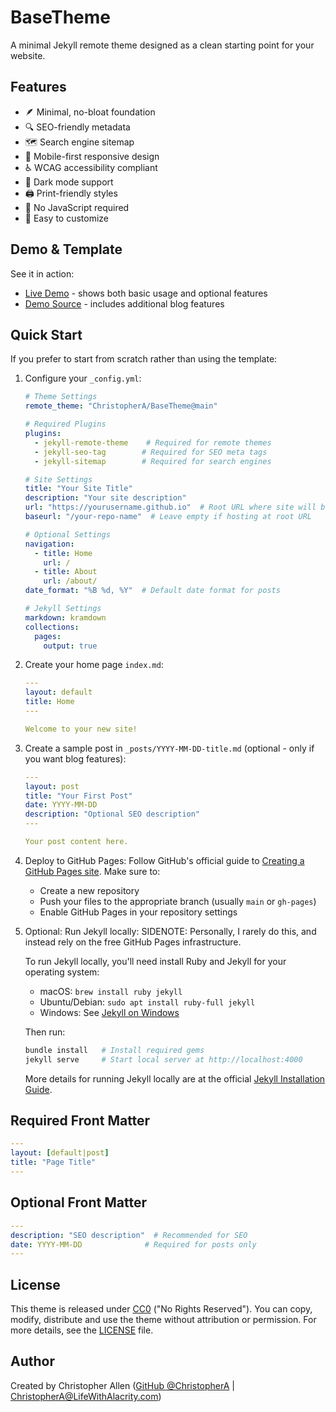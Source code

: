 # BaseTheme

A minimal Jekyll remote theme designed as a clean starting point for your website.

## Features

- 🪶 Minimal, no-bloat foundation
- 🔍 SEO-friendly metadata
- 🗺️ Search engine sitemap
- 📱 Mobile-first responsive design
- ♿️ WCAG accessibility compliant
- 🌙 Dark mode support
- 🖨️ Print-friendly styles
- 🚫 No JavaScript required
- 🎨 Easy to customize

## Demo & Template

See it in action:
- [Live Demo](https://christophera.github.io/BaseTheme-DemoSite/) - shows both basic usage and optional features
- [Demo Source](https://github.com/ChristopherA/BaseTheme-DemoSite) - includes additional blog features

## Quick Start

If you prefer to start from scratch rather than using the template:

1. Configure your `_config.yml`:
    ```yaml
    # Theme Settings
    remote_theme: "ChristopherA/BaseTheme@main"

    # Required Plugins
    plugins:
      - jekyll-remote-theme    # Required for remote themes
      - jekyll-seo-tag        # Required for SEO meta tags
      - jekyll-sitemap        # Required for search engines

    # Site Settings
    title: "Your Site Title"
    description: "Your site description"
    url: "https://yourusername.github.io"  # Root URL where site will be hosted
    baseurl: "/your-repo-name"  # Leave empty if hosting at root URL

    # Optional Settings
    navigation:
      - title: Home
        url: /
      - title: About
        url: /about/
    date_format: "%B %d, %Y"  # Default date format for posts

    # Jekyll Settings
    markdown: kramdown
    collections:
      pages:
        output: true
    ```

2. Create your home page `index.md`:
    ```yaml
    ---
    layout: default
    title: Home
    ---

    Welcome to your new site!
    ```

3. Create a sample post in `_posts/YYYY-MM-DD-title.md` (optional - only if you want blog features):
    ```yaml
    ---
    layout: post
    title: "Your First Post"
    date: YYYY-MM-DD
    description: "Optional SEO description"
    ---

    Your post content here.
    ```

4. Deploy to GitHub Pages:
    Follow GitHub's official guide to [Creating a GitHub Pages site](https://docs.github.com/en/pages/getting-started-with-github-pages/creating-a-github-pages-site). Make sure to:
    - Create a new repository
    - Push your files to the appropriate branch (usually `main` or `gh-pages`)
    - Enable GitHub Pages in your repository settings

5. Optional: Run Jekyll locally:
   SIDENOTE: Personally, I rarely do this, and instead rely on the free GitHub Pages infrastructure.

   To run Jekyll locally, you'll need install Ruby and Jekyll for your operating system:
   - macOS: `brew install ruby jekyll`
   - Ubuntu/Debian: `sudo apt install ruby-full jekyll`
   - Windows: See [Jekyll on Windows](https://jekyllrb.com/docs/installation/windows/)

   Then run:
    ```zsh
    bundle install   # Install required gems
    jekyll serve     # Start local server at http://localhost:4000
    ```
   More details for running Jekyll locally are at the official [Jekyll Installation Guide](https://jekyllrb.com/docs/installation/).

## Required Front Matter
```yaml
---
layout: [default|post]
title: "Page Title"
---
```

## Optional Front Matter
```yaml
---
description: "SEO description"  # Recommended for SEO
date: YYYY-MM-DD              # Required for posts only
---
```

## License

This theme is released under [CC0](LICENSE) ("No Rights Reserved"). You can copy, modify, distribute and use the theme without attribution or permission. For more details, see the [LICENSE](LICENSE) file.

## Author

Created by Christopher Allen ([GitHub @ChristopherA](https://github.com/ChristopherA) | ChristopherA@LifeWithAlacrity.com)
